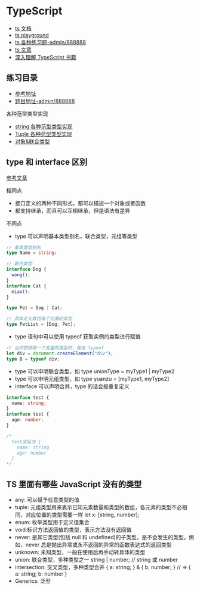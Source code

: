 # TypeScript

- [ts 文档](https://www.typescriptlang.org/docs/)
- [ts playground](https://www.typescriptlang.org/play)
- [ts 各种练习题-admin/888888](http://martsforever-demo.gitee.io/template-plain-react-micro-base/)
- [ts 文章](https://juejin.cn/post/6844903981227966471#heading-112)
- [深入理解 TypeScript 书籍](https://jkchao.github.io/typescript-book-chinese/#why)

## 练习目录

- [参考地址](https://gitee.com/martsforever-study/typescript-practice.git)
- [题目地址-admin/888888](http://martsforever-demo.gitee.io/template-plain-react-micro-base/#other/exercise-list)

各种范型类型实现

- [string 各种范型类型实现](string.md)
- [Tuple 各种范型类型实现](tuple.md)
- [对象&联合类型](object.md)

## type 和 interface 区别

[参考文章](https://juejin.cn/post/6844903749501059085)

相同点

- 接口定义的两种不同形式，都可以描述一个对象或者函数
- 都支持继承，而且可以互相继承，但是语法有差异

不同点

- type 可以声明基本类型别名，联合类型，元组等类型

```ts
// 基本类型别名
type Name = string;

// 联合类型
interface Dog {
  wong();
}
interface Cat {
  miao();
}

type Pet = Dog | Cat;

// 具体定义数组每个位置的类型
type PetList = [Dog, Pet];
```

- type 语句中可以使用 typeof 获取实例的类型进行赋值

```ts
// 当你想获取一个变量的类型时，使用 typeof
let div = document.createElement("div");
type B = typeof div;
```

- type 可以申明联合类型，如 type unionType = myType1 | myType2
- type 可以申明元组类型，如 type yuanzu = [myType1, myType2]
- interface 可以声明合并，type 的话会报重复定义

```ts
interface test {
  name: string;
}
interface test {
  age: number;
}

/*
  test实际为 {
    name: string
    age: number
  }
*/
```

## TS 里面有哪些 JavaScript 没有的类型

- any: 可以赋予任意类型的值
- tuple: 元组类型用来表示已知元素数量和类型的数组，各元素的类型不必相同，对应位置的类型需要一样 let x: [string, number];
- enum: 枚举类型用于定义值集合
- void:标识方法返回值的类型，表示方法没有返回值
- never: 是其它类型(包括 null 和 undefined)的子类型，是不会发生的类型。例如，never 总是抛出异常或永不返回的异常的函数表达式的返回类型
- unknown: 未知类型，一般在使用后再手动转具体的类型
- union: 联合类型，多种类型之一 string | number; // string 或 number
- intersection: 交叉类型，多种类型合并 { a: string; } & { b: number; } // => { a: string; b: number }
- Generics: 泛型
